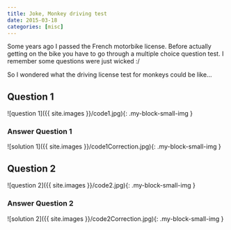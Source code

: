 ```yaml
---
title: Joke, Monkey driving test
date: 2015-03-18
categories: [misc]
---
```


Some years ago I passed the French motorbike license.
Before actually getting on the bike you have to go through a multiple choice question test.
I remember some questions were just wicked :/

So I wondered what the driving license test for monkeys could be like...

## Question 1

![question 1]({{ site.images }}/code1.jpg){: .my-block-small-img }

### Answer Question 1

![solution 1]({{ site.images }}/code1Correction.jpg){: .my-block-small-img }

## Question 2

![question 2]({{ site.images }}/code2.jpg){: .my-block-small-img }

### Answer Question 2

![solution 2]({{ site.images }}/code2Correction.jpg){: .my-block-small-img }

